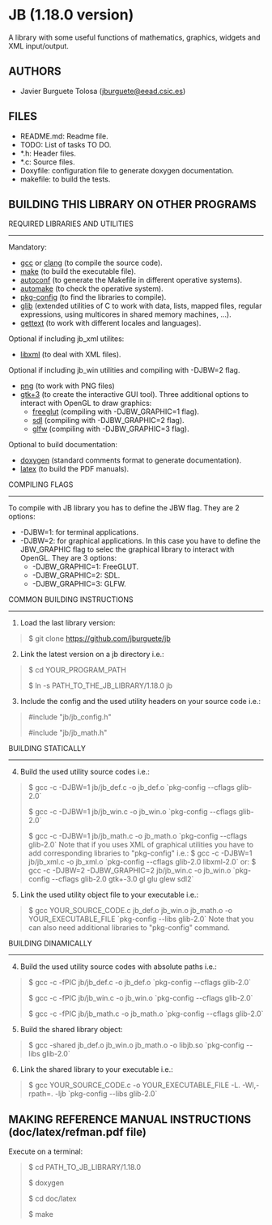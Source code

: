 JB (1.18.0 version)
==================

A library with some useful functions of mathematics, graphics, widgets and XML
input/output.

AUTHORS
-------

* Javier Burguete Tolosa (jburguete@eead.csic.es)

FILES
-----

* README.md: Readme file.
* TODO: List of tasks TO DO.
* \*.h: Header files.
* \*.c: Source files.
* Doxyfile: configuration file to generate doxygen documentation.
* makefile: to build the tests.

BUILDING THIS LIBRARY ON OTHER PROGRAMS
---------------------------------------

REQUIRED LIBRARIES AND UTILITIES
________________________________

Mandatory:
* [gcc](https://gcc.gnu.org) or [clang](http://clang.llvm.org) (to compile the
  source code).
* [make](http://www.gnu.org/software/make) (to build the executable file).
* [autoconf](http://www.gnu.org/software/autoconf) (to generate the Makefile in
  different operative systems).
* [automake](http://www.gnu.org/software/automake) (to check the operative
  system).
* [pkg-config](http://www.freedesktop.org/wiki/Software/pkg-config) (to find the
  libraries to compile).
* [glib](https://developer.gnome.org/glib) (extended utilities of C to work with
  data, lists, mapped files, regular expressions, using multicores in shared
  memory machines, ...).
* [gettext](http://www.gnu.org/software/gettext) (to work with different
  locales and languages).

Optional if including jb_xml utilites:
* [libxml](http://xmlsoft.org) (to deal with XML files).

Optional if including jb\_win utilities and compiling with -DJBW=2 flag.
* [png](http://libpng.sourceforge.net) (to work with PNG files)
* [gtk+3](http://www.gtk.org) (to create the interactive GUI tool).
  Three additional options to interact with OpenGL to draw graphics:
  * [freeglut](http://freeglut.sourceforge.net) (compiling with -DJBW\_GRAPHIC=1
    flag).
  * [sdl](https://www.libsdl.org) (compiling with -DJBW\_GRAPHIC=2 flag).
  * [glfw](http://www.glfw.org) (compiling with -DJBW\_GRAPHIC=3 flag).

Optional to build documentation:
* [doxygen](http://www.stack.nl/~dimitri/doxygen) (standard comments format to
  generate documentation).
* [latex](https://www.latex-project.org/) (to build the PDF manuals).

COMPILING FLAGS
_______________

To compile with JB library you has to define the JBW flag. They are 2 options:
* -DJBW=1: for terminal applications.
* -DJBW=2: for graphical applications.
  In this case you have to define the JBW_GRAPHIC flag to selec the graphical
  library to interact with OpenGL. They are 3 options:
  * -DJBW\_GRAPHIC=1: FreeGLUT.
  * -DJBW\_GRAPHIC=2: SDL.
  * -DJBW\_GRAPHIC=3: GLFW.

COMMON BUILDING INSTRUCTIONS
____________________________

1. Load the last library version:
> $ git clone https://github.com/jburguete/jb

2. Link the latest version on a jb directory i.e.:
> $ cd YOUR_PROGRAM_PATH
>
> $ ln -s PATH_TO_THE_JB_LIBRARY/1.18.0 jb

3. Include the config and the used utility headers on your source code i.e.:
> \#include "jb/jb_config.h"
>
> \#include "jb/jb_math.h"

BUILDING STATICALLY
___________________

4. Build the used utility source codes i.e.:
> $ gcc -c -DJBW=1 jb/jb_def.c -o jb_def.o
> \`pkg-config --cflags glib-2.0\`
>
> $ gcc -c -DJBW=1 jb/jb_win.c -o jb_win.o
> \`pkg-config --cflags glib-2.0\`
>
> $ gcc -c -DJBW=1 jb/jb_math.c -o jb_math.o
> \`pkg-config --cflags glib-2.0\`
Note that if you uses XML of graphical utilities you have to add corresponding
libraries to "pkg-config" i.e.:
> $ gcc -c -DJBW=1 jb/jb_xml.c -o jb_xml.o
> \`pkg-config --cflags glib-2.0 libxml-2.0\`
or:
> $ gcc -c -DJBW=2 -DJBW_GRAPHIC=2 jb/jb_win.c -o jb_win.o
> \`pkg-config --cflags glib-2.0 gtk+-3.0 gl glu glew sdl2\`

5. Link the used utility object file to your executable i.e.:
> $ gcc YOUR_SOURCE_CODE.c jb_def.o jb_win.o jb_math.o -o YOUR_EXECUTABLE_FILE 
> \`pkg-config --libs glib-2.0\`
Note that you can also need additional libraries to "pkg-config" command.

BUILDING DINAMICALLY
____________________

4. Build the used utility source codes with absolute paths i.e.:
> $ gcc -c -fPIC jb/jb_def.c -o jb_def.o
> \`pkg-config --cflags glib-2.0\`
>
> $ gcc -c -fPIC jb/jb_win.c -o jb_win.o
> \`pkg-config --cflags glib-2.0\`
>
> $ gcc -c -fPIC jb/jb_math.c -o jb_math.o
> \`pkg-config --cflags glib-2.0\`

5. Build the shared library object:
> $ gcc -shared jb_def.o jb_win.o jb_math.o -o libjb.so
> \`pkg-config --libs glib-2.0\`

6. Link the shared library to your executable i.e.:
> $ gcc YOUR_SOURCE_CODE.c -o YOUR_EXECUTABLE_FILE -L. -Wl,-rpath=. -ljb
> \`pkg-config --libs glib-2.0\`


MAKING REFERENCE MANUAL INSTRUCTIONS (doc/latex/refman.pdf file)
----------------------------------------------------------------

Execute on a terminal:
> $ cd PATH_TO_JB_LIBRARY/1.18.0
>
> $ doxygen
>
> $ cd doc/latex
>
> $ make
